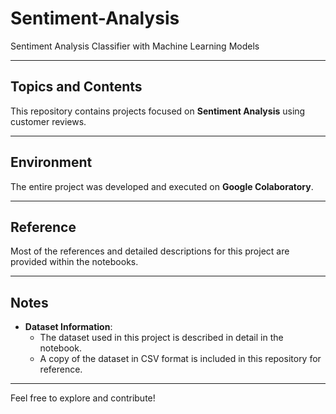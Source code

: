# Sentiment-Analysis  
Sentiment Analysis Classifier with Machine Learning Models  

---

## Topics and Contents  
This repository contains projects focused on **Sentiment Analysis** using customer reviews.  

---

## Environment  
The entire project was developed and executed on **Google Colaboratory**.  

---

## Reference  
Most of the references and detailed descriptions for this project are provided within the notebooks.  

---

## Notes  
- **Dataset Information**:  
  - The dataset used in this project is described in detail in the notebook.  
  - A copy of the dataset in CSV format is included in this repository for reference.  

---

Feel free to explore and contribute!  
